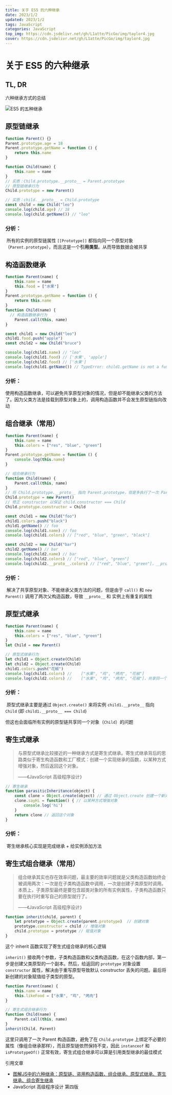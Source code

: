 ```yaml
---
title: 关于 ES5 的六种继承
date: 2023/1/2
updated: 2023/1/2
tags: JavaScript
categories: JavaScript
top_img: https://cdn.jsdelivr.net/gh/L1atte/PicGo/img/taylor4.jpg
cover: https://cdn.jsdelivr.net/gh/L1atte/PicGo/img/taylor4.jpg
---
```

# 关于 ES5 的六种继承

## TL, DR

六种继承方式的总结

![ES5 的五种继承](https://cdn.jsdelivr.net/gh/L1atte/PicGo/img/inherit.png)

## 原型链继承

```javascript
function Parent() {}
Parent.prototype.age = 18
Parent.prototype.getName = function () {
	return this.name
}

function Child(name) {
	this.name = name
}
// 实质：Child.prototype.__proto__ = Parent.prototype
// 原型链继承行为
Child.prototype = new Parent()

// 实质：child.__proto__ = Child.prototype
const child = new Child("leo")
console.log(child.age) // 18
console.log(child.getName()) // "leo"
```

### 分析：

​	所有的实例的原型链属性 `[[Prototype]]` 都指向同一个原型对象（`Parent.prototype`），而且这是一个**引用类型**。从而导致数据会被共享

## 构造函数继承

```javascript
function Parent(name) {
	this.name = name
	this.food = ["水果"]
}
Parent.prototype.getName = function () {
	return this.name
}
function Child(name) {
  // 构造函数继承行为
	Parent.call(this, name)
}

const child1 = new Child("leo")
child1.food.push("apple")
const child2 = new Child("bruce")

console.log(child1.name) // "leo"
console.log(child1.food) // ['水果', 'apple']
console.log(child2.food) // ['水果']
console.log(child1.getName()) // TypeError: child1.getName is not a function

```

### 分析：

​	使用构造函数继承，可以避免共享原型对象的情况，但是却不能继承父类的方法了。因为父类方法是挂载到原型对象上的，调用构造函数并不会发生原型链指向改动

## 组合继承（常用）

```javascript
function Parent(name) {
	this.name = name
	this.colors = ["res", "blue", "green"]
}
Parent.prototype.getName = function () {
	console.log(this.name)
}

// 组合继承行为
function Child(name) {
	Parent.call(this, name)
}
// 将 Child.prototype.__proto__ 指向 Parent.prototype，但是多执行了一次 Parent 的构造函数
Child.prototype = new Parent()
// 修正 constructor 以保证 child.constructor === Child
Child.prototype.constructor = Child

const child1 = new Child("foo")
child1.colors.push("black")
child1.getName() // foo
console.log(child1.name) // foo
console.log(child1.colors) // ["red", "blue", "green", "black"]

const child2 = new Child("bar")
child2.getName() // bar
console.log(child2.name) // bar
console.log(child2.colors) // ["red", "blue", "green"]
console.log(child2.__proto__.colors) // ["red", "blue", "green"]，__proto__ 和 实例上有重复的属性
```

### 分析：

​	解决了共享原型对象、不能继承父类方法的问题，但是由于 `call()` 和 `new Parent()` 调用了两次父构造函数，导致 `__proto__` 和 实例上有重复的属性

## 原型式继承

```javascript
function Parent(name) {
	this.name = name
	this.colors = ["res", "blue", "green"]
}
let Child = new Parent()

// 原型式继承行为
let child1 = Object.create(Child)
let child2 = Object.create(Child)
child1.colors.push("花椒")
console.log(child1.colors) //    ["水果", "鸡", "烤肉", "花椒"]
console.log(child2.colors) //    ["水果", "鸡", "烤肉", "花椒"]，共享同一个对象
```

### 分析：

​	原型式继承主要是通过 `Object.create()` 来将实例 `child1.__proto__` 指向 `Child` (即 `child1.__proto__ === Child`)

​	但这也会面临所有实例的原型链共享同一个对象（`Child`）的问题

## 寄生式继承

> ​	与原型式继承比较接近的一种继承方式是寄生式继承。寄生式继承背后的思路类似于寄生构造函数和工厂模式：创建一个实现继承的函数，以某种方式增强对象，然后返回这个对象。
>
> ——《JavaScript 高级程序设计》

```javascript
// 寄生继承
function parasiticInheritance(object) {
	const clone = Object.create(object) // 通过 Object.create 创建一个新对象
	clone.sayHi = function() { // 以某种方式增强对象
		console.log('hi')
	}
	return clone // 返回这个对象
}
```

### 分析：

​	寄生继承核心实现是完成继承 + 给实例添加方法

## 寄生式组合继承（常用）

> 组合继承其实也存在效率问题，最主要的效率问题就是父类构造函数始终会被调用两次：一次是在子类构造函数中调用，一次是创建子类原型时调用。本质上，子类原型最终是要包含超类对象的所有实例属性，子类构造函数只要在执行时重写自己的原型就行了。
>
> ——《JavaScript 高级程序设计》

```javascript
function inherit(child, parent) {
	let prototype = Object.create(parent.prototype)  // 创建对象
	prototype.constructor = child // 增强对象
	child.prototype = prototype // 赋值对象
}
```

这个 inherit 函数实现了寄生式组合继承的核心逻辑

`inherit()` 接收两个参数，子类构造函数和父类构造函数，在这个函数内部，第一步是创建父类原型的一个副本。然后，给返回的 `prototype` 对象设置 `constructor` 属性，解决由于重写原型导致默认 constructor 丢失的问题。最后将新创建的对象赋值给子类型的原型。

```javascript
function Parent(name) {
	this.name = name
	this.likeFood = ["水果", "鸡", "烤肉"]
}

// 寄生式组合继承行为
function Child(name) {
	Parent.call(this, name)
}
inherit(Child, Parent)
```

这里只调用了一次 Parent 构造函数，避免了在 `Child.prototype` 上绑定不必要的属性（像组合继承那样），而且原型链依然保持不变，因此 `instanceof` 和 `isPrototypeOf()` 正常有效，寄生式组合继承可以算是引用类型继承的最佳模式



引用文章

- [图解JS中的六种继承：原型链、盗用构造函数、组合继承、原型式继承、寄生继承、组合寄生继承](https://juejin.cn/post/7028960476025323551)
- JavaScript 高级程序设计 第四版

